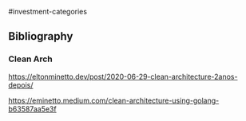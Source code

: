 
#investment-categories

## Bibliography

### Clean Arch
https://eltonminetto.dev/post/2020-06-29-clean-architecture-2anos-depois/

https://eminetto.medium.com/clean-architecture-using-golang-b63587aa5e3f